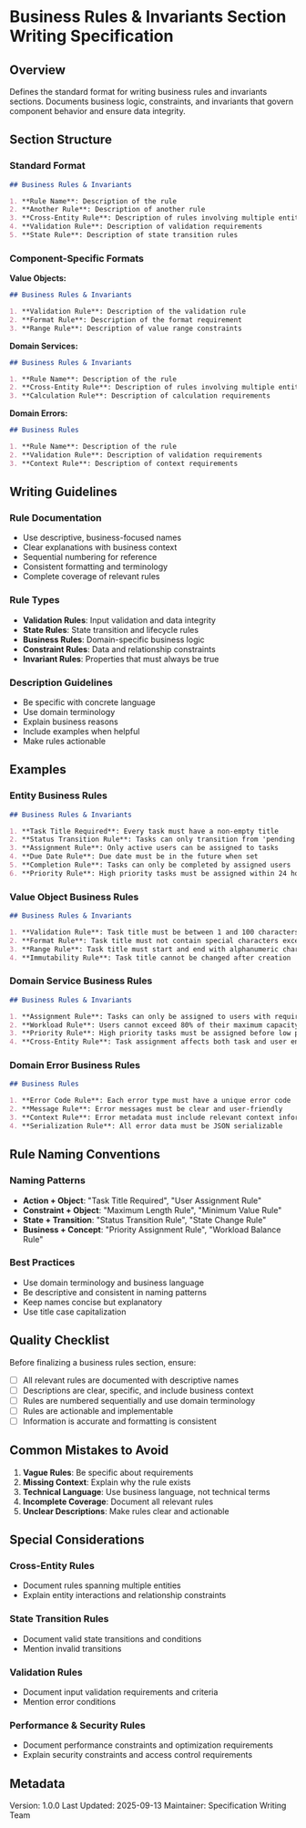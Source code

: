 # Business Rules & Invariants Section Writing Specification

## Overview

Defines the standard format for writing business rules and invariants sections. Documents business logic, constraints, and invariants that govern component behavior and ensure data integrity.

## Section Structure

### Standard Format

```markdown
## Business Rules & Invariants

1. **Rule Name**: Description of the rule
2. **Another Rule**: Description of another rule
3. **Cross-Entity Rule**: Description of rules involving multiple entities
4. **Validation Rule**: Description of validation requirements
5. **State Rule**: Description of state transition rules
```

### Component-Specific Formats

**Value Objects:**

```markdown
## Business Rules & Invariants

1. **Validation Rule**: Description of the validation rule
2. **Format Rule**: Description of the format requirement
3. **Range Rule**: Description of value range constraints
```

**Domain Services:**

```markdown
## Business Rules & Invariants

1. **Rule Name**: Description of the rule
2. **Cross-Entity Rule**: Description of rules involving multiple entities
3. **Calculation Rule**: Description of calculation requirements
```

**Domain Errors:**

```markdown
## Business Rules

1. **Rule Name**: Description of the rule
2. **Validation Rule**: Description of validation requirements
3. **Context Rule**: Description of context requirements
```

## Writing Guidelines

### Rule Documentation

- Use descriptive, business-focused names
- Clear explanations with business context
- Sequential numbering for reference
- Consistent formatting and terminology
- Complete coverage of relevant rules

### Rule Types

- **Validation Rules**: Input validation and data integrity
- **State Rules**: State transition and lifecycle rules
- **Business Rules**: Domain-specific business logic
- **Constraint Rules**: Data and relationship constraints
- **Invariant Rules**: Properties that must always be true

### Description Guidelines

- Be specific with concrete language
- Use domain terminology
- Explain business reasons
- Include examples when helpful
- Make rules actionable

## Examples

### Entity Business Rules

```markdown
## Business Rules & Invariants

1. **Task Title Required**: Every task must have a non-empty title
2. **Status Transition Rule**: Tasks can only transition from 'pending' to 'in-progress' to 'completed'
3. **Assignment Rule**: Only active users can be assigned to tasks
4. **Due Date Rule**: Due date must be in the future when set
5. **Completion Rule**: Tasks can only be completed by assigned users
6. **Priority Rule**: High priority tasks must be assigned within 24 hours
```

### Value Object Business Rules

```markdown
## Business Rules & Invariants

1. **Validation Rule**: Task title must be between 1 and 100 characters
2. **Format Rule**: Task title must not contain special characters except spaces and hyphens
3. **Range Rule**: Task title must start and end with alphanumeric characters
4. **Immutability Rule**: Task title cannot be changed after creation
```

### Domain Service Business Rules

```markdown
## Business Rules & Invariants

1. **Assignment Rule**: Tasks can only be assigned to users with required skills
2. **Workload Rule**: Users cannot exceed 80% of their maximum capacity
3. **Priority Rule**: High priority tasks must be assigned before low priority tasks
4. **Cross-Entity Rule**: Task assignment affects both task and user entities
```

### Domain Error Business Rules

```markdown
## Business Rules

1. **Error Code Rule**: Each error type must have a unique error code
2. **Message Rule**: Error messages must be clear and user-friendly
3. **Context Rule**: Error metadata must include relevant context information
4. **Serialization Rule**: All error data must be JSON serializable
```

## Rule Naming Conventions

### Naming Patterns

- **Action + Object**: "Task Title Required", "User Assignment Rule"
- **Constraint + Object**: "Maximum Length Rule", "Minimum Value Rule"
- **State + Transition**: "Status Transition Rule", "State Change Rule"
- **Business + Concept**: "Priority Assignment Rule", "Workload Balance Rule"

### Best Practices

- Use domain terminology and business language
- Be descriptive and consistent in naming patterns
- Keep names concise but explanatory
- Use title case capitalization

## Quality Checklist

Before finalizing a business rules section, ensure:

- [ ] All relevant rules are documented with descriptive names
- [ ] Descriptions are clear, specific, and include business context
- [ ] Rules are numbered sequentially and use domain terminology
- [ ] Rules are actionable and implementable
- [ ] Information is accurate and formatting is consistent

## Common Mistakes to Avoid

1. **Vague Rules**: Be specific about requirements
2. **Missing Context**: Explain why the rule exists
3. **Technical Language**: Use business language, not technical terms
4. **Incomplete Coverage**: Document all relevant rules
5. **Unclear Descriptions**: Make rules clear and actionable

## Special Considerations

### Cross-Entity Rules

- Document rules spanning multiple entities
- Explain entity interactions and relationship constraints

### State Transition Rules

- Document valid state transitions and conditions
- Mention invalid transitions

### Validation Rules

- Document input validation requirements and criteria
- Mention error conditions

### Performance & Security Rules

- Document performance constraints and optimization requirements
- Explain security constraints and access control requirements

## Metadata

Version: 1.0.0
Last Updated: 2025-09-13
Maintainer: Specification Writing Team
